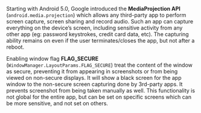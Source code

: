 
Starting with Android 5.0, Google introduced the **MediaProjection API** (`android.media.projection`) which allows any third-party app to perform screen capture, screen sharing and record audio. Such an app can capture everything on the device’s screen, including sensitive activity from any other app (eg: password keystrokes, credit card data, etc). The capturing ability remains on even if the user terminates/closes the app, but not after a reboot.

Enabling window flag **FLAG_SECURE** (`WindowManager.LayoutParams.FLAG_SECURE`) treat the content of the window as secure, preventing it from appearing in screenshots or from being viewed on non-secure displays. It will show a black screen for the app window to the non-secure screen capturing done by 3rd-party apps. It prevents screenshot from being taken manually as well. This functionality is not global for the entire app, but can be set on specific screens which can be more sensitive, and not set on others.
